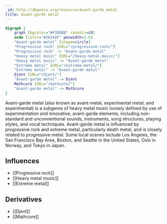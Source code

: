 ```yaml
---
_id: http://dbpedia.org/resource/Avant-garde_metal
title: Avant-garde metal
---
```


```dot
digraph {
	graph [bgcolor="#F3DDB8" rankdir=LR]
	node [color="#26242F" penwidth=3.0]
	"Avant-garde metal" [shape=circle]
	"Progressive rock" [URL="/progressive-rock/"]
	"Progressive rock" -> "Avant-garde metal"
	"Heavy metal music" [URL="/heavy-metal-music/"]
	"Heavy metal music" -> "Avant-garde metal"
	"Extreme metal" [URL="/extreme-metal/"]
	"Extreme metal" -> "Avant-garde metal"
	Djent [URL="/djent/"]
	"Avant-garde metal" -> Djent
	Mathcore [URL="/mathcore/"]
	"Avant-garde metal" -> Mathcore
}
```

Avant-garde metal (also known as avant-metal, experimental metal, and experimental) is a subgenre of heavy metal music loosely defined by use of experimentation and innovative, avant-garde elements, including non-standard and unconventional sounds, instruments, song structures, playing styles, and vocal techniques. Avant-garde metal is influenced by progressive rock and extreme metal, particularly death metal, and is closely related to progressive metal. Some local scenes include Los Angeles, the San Francisco Bay Area, Boston, and Seattle in the United States, Oslo in Norway, and Tokyo in Japan.

## Influences

- [[Progressive rock]]
- [[Heavy metal music]]
- [[Extreme metal]]

## Derivatives

- [[Djent]]
- [[Mathcore]]
